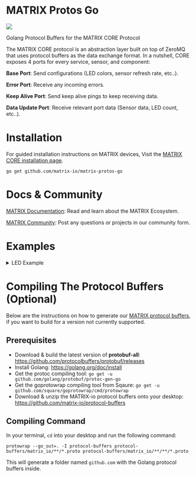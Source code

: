 # MATRIX Protos Go
![](https://i.imgur.com/gZkI9Ap.png)

Golang Protocol Buffers for the MATRIX CORE Protocol

The MATRIX CORE protocol is an abstraction layer built on top of ZeroMQ that uses protocol buffers as the data exchange format. In a nutshell, CORE exposes 4 ports for every service, sensor, and component: 

**Base Port**: Send configurations (LED colors, sensor refresh rate, etc..).

**Error Port**: Receive any incoming errors.

**Keep Alive Port**: Send keep alive pings to keep receiving data.

**Data Update Port**: Receive relevant port data (Sensor data, LED count, etc..).


# Installation
For guided installation instructions on MATRIX devices, Visit the [MATRIX CORE installation page](https://matrix-io.github.io/matrix-documentation/matrix-core/getting-started/).
```
go get github.com/matrix-io/matrix-protos-go
```

# Docs & Community
[MATRIX Documentation](https://matrix-io.github.io/matrix-documentation/): Read and learn about the MATRIX Ecosystem.

[MATRIX Community](https://community.matrix.one/): Post any questions or projects in our community form.

# Examples

<details close>
<summary>LED Example</summary>

### Initial Imports & Variables
```go
package main

import (
	"time"

	"github.com/golang/protobuf/proto"
	core "github.com/matrix-io/matrix-protos-go/matrix_io/malos/v1"
	zmq "github.com/pebbe/zmq4"
)

// Everloop data struct
var everloop = core.EverloopImage{}
// 35 = MATRIX Creator, 18 = MATRIX Voice
var ledCount = 35                  
```

### Base Port
For simplicity, the Everloop example will hard code the number of LEDs.

```go
func main() {
	// Connect ZMQ socket to MATRIX CORE
	pusher, _ := zmq.NewSocket(zmq.PUSH)    // Create a pusher socket
	pusher.Connect("tcp://127.0.0.1:20021") // Connect pusher to data update port

	// Set each LED color
	for i := 0; i < ledCount; i++ {
		led := core.LedValue{
			Red:   1,
			Blue:  1,
			Green: 0,
			White: 0,
		}
		// Add LED to everloop
		everloop.Led = append(everloop.Led, &led)
	}

	// Create driver configuration for everloop protocol
	configuration := core.DriverConfig{
		Image: &everloop,
	}

	// Encode protocol buffer
	var encodedConfiguration, _ = proto.Marshal(&configuration)
	// Send protocol buffer
	pusher.Send(string((encodedConfiguration)), 1)
	// Give pusher time to connect
	time.Sleep(1 * time.Millisecond)
}
```
</details>

# Compiling The Protocol Buffers (Optional)
Below are the instructions on how to generate our [MATRIX protocol buffers](https://github.com/matrix-io/protocol-buffers), if you want to build for a version not currently supported.

## Prerequisites
- Download & build the latest version of **protobuf-all**: https://github.com/protocolbuffers/protobuf/releases
- Install Golang: https://golang.org/doc/install
- Get the protoc compiling tool: `go get -u github.com/golang/protobuf/protoc-gen-go`
- Get the goprotowrap compiling tool from Sqaure: `go get -u github.com/square/goprotowrap/cmd/protowrap`
- Download & unzip the MATRIX-io protocol buffers onto your desktop: https://github.com/matrix-io/protocol-buffers

## Compiling Command
In your terminal, `cd` into your desktop and run the following command:
```
protowrap --go_out=. -I protocol-buffers protocol-buffers/matrix_io/**/*.proto protocol-buffers/matrix_io/**/**/*.proto
```
This will generate a folder named `github.com` with the Golang protocol buffers inside.
